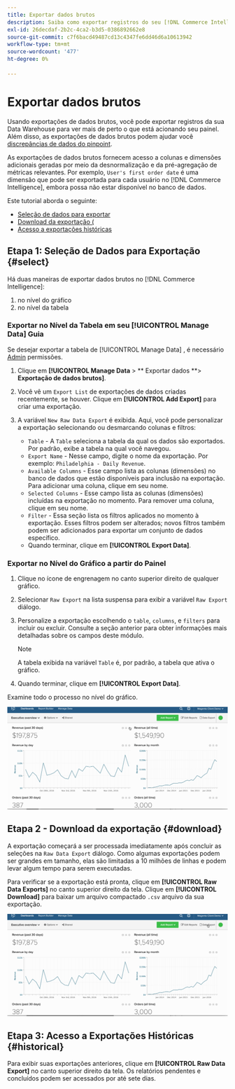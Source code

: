 ```yaml
---
title: Exportar dados brutos
description: Saiba como exportar registros do seu [!DNL Commerce Intelligence] Data Warehouse para obter uma visão mais detalhada do que está acionando seu painel.
exl-id: 26decdaf-2b2c-4ca2-b3d5-0386892662e8
source-git-commit: c7f6bacd49487cd13c4347fe6dd46d6a10613942
workflow-type: tm+mt
source-wordcount: '477'
ht-degree: 0%

---
```


# Exportar dados brutos

Usando exportações de dados brutos, você pode exportar registros da sua Data Warehouse para ver mais de perto o que está acionando seu painel. Além disso, as exportações de dados brutos podem ajudar você [discrepâncias de dados do pinpoint](https://experienceleague.adobe.com/docs/commerce-knowledge-base/kb/troubleshooting/miscellaneous/using-data-exports-to-pinpoint-discrepancies.html).

As exportações de dados brutos fornecem acesso a colunas e dimensões adicionais geradas por meio da desnormalização e da pré-agregação de métricas relevantes. Por exemplo, `User's first order date` é uma dimensão que pode ser exportada para cada usuário no [!DNL Commerce Intelligence], embora possa não estar disponível no banco de dados.

Este tutorial aborda o seguinte:

* [Seleção de dados para exportar](#select)
* [Download da exportação (](#download)
* [Acesso a exportações históricas](#historical)

## Etapa 1: Seleção de Dados para Exportação {#select}

Há duas maneiras de exportar dados brutos no [!DNL Commerce Intelligence]:

1. no nível do gráfico
1. no nível da tabela

### Exportar no Nível da Tabela em seu [!UICONTROL Manage Data] Guia

Se desejar exportar a tabela de [!UICONTROL Manage Data] , é necessário [Admin](../administrator/user-management/user-management.md) permissões.

1. Clique em **[!UICONTROL Manage Data** > ** Exportar dados **> **Exportação de dados brutos]**.
1. Você vê um `Export List` de exportações de dados criadas recentemente, se houver. Clique em **[!UICONTROL Add Export]** para criar uma exportação.
1. A variável `New Raw Data Export` é exibida. Aqui, você pode personalizar a exportação selecionando ou desmarcando colunas e filtros:

   * `Table` - A `Table` seleciona a tabela da qual os dados são exportados. Por padrão, exibe a tabela na qual você navegou.
   * `Export Name` - Nesse campo, digite o nome da exportação. Por exemplo: `Philadelphia - Daily Revenue`.
   * `Available Columns` - Esse campo lista as colunas (dimensões) no banco de dados que estão disponíveis para inclusão na exportação. Para adicionar uma coluna, clique em seu nome.
   * `Selected Columns` - Esse campo lista as colunas (dimensões) incluídas na exportação no momento. Para remover uma coluna, clique em seu nome.
   * `Filter` - Essa seção lista os filtros aplicados no momento à exportação. Esses filtros podem ser alterados; novos filtros também podem ser adicionados para exportar um conjunto de dados específico.
   * Quando terminar, clique em **[!UICONTROL Export Data]**.

### Exportar no Nível do Gráfico a partir do Painel

1. Clique no ícone de engrenagem no canto superior direito de qualquer gráfico.

1. Selecionar `Raw Export` na lista suspensa para exibir a variável `Raw Export` diálogo.

1. Personalize a exportação escolhendo o `table`, `columns`, e `filters` para incluir ou excluir. Consulte a seção anterior para obter informações mais detalhadas sobre os campos deste módulo.

   >[!NOTE]
   >
   >A tabela exibida na variável `Table` é, por padrão, a tabela que ativa o gráfico.

1. Quando terminar, clique em **[!UICONTROL Export Data]**.

Examine todo o processo no nível do gráfico.

![](../assets/Chart-level_export.gif)

## Etapa 2 - Download da exportação {#download}

A exportação começará a ser processada imediatamente após concluir as seleções na `Raw Data Export` diálogo. Como algumas exportações podem ser grandes em tamanho, elas são limitadas a 10 milhões de linhas e podem levar algum tempo para serem executadas.

Para verificar se a exportação está pronta, clique em **[!UICONTROL Raw Data Exports]** no canto superior direito da tela. Clique em **[!UICONTROL Download]** para baixar um arquivo compactado `.csv` arquivo da sua exportação.

![](../assets/Downloading_export.gif)

## Etapa 3: Acesso a Exportações Históricas {#historical}

Para exibir suas exportações anteriores, clique em **[!UICONTROL Raw Data Export]** no canto superior direito da tela. Os relatórios pendentes e concluídos podem ser acessados por até sete dias.
